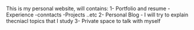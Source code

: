 This is my personal website, will contains:
  1- Portfolio and resume 
      - Experience -conntacts -Projects ..etc
  2- Personal Blog
      - I will try to explain thecniacl topics that I study 
  3- Private space to talk with myself 
